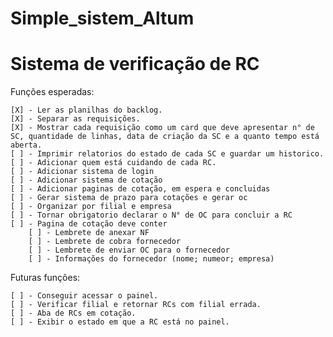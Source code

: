 # Simple_sistem_Altum


# Sistema de verificação de RC
Funções esperadas:

    [X] - Ler as planilhas do backlog.
    [X] - Separar as requisições.
    [X] - Mostrar cada requisição como um card que deve apresentar n° de SC, quantidade de linhas, data de criação da SC e a quanto tempo está aberta.
    [ ] - Imprimir relatorios do estado de cada SC e guardar um historico.
    [ ] - Adicionar quem está cuidando de cada RC.
    [ ] - Adicionar sistema de login
    [ ] - Adicionar sistema de cotação
    [ ] - Adicionar paginas de cotação, em espera e concluidas
    [ ] - Gerar sistema de prazo para cotações e gerar oc
    [ ] - Organizar por filial e empresa
    [ ] - Tornar obrigatorio declarar o N° de OC para concluir a RC
    [ ] - Pagina de cotação deve conter
        [ ] - Lembrete de anexar NF
        [ ] - Lembrete de cobra fornecedor
        [ ] - Lembrete de enviar OC para o fornecedor
        [ ] - Informações do fornecedor (nome; numeor; empresa)

Futuras funções:

    [ ] - Conseguir acessar o painel.
    [ ] - Verificar filial e retornar RCs com filial errada.
    [ ] - Aba de RCs em cotação.
    [ ] - Exibir o estado em que a RC está no painel.
